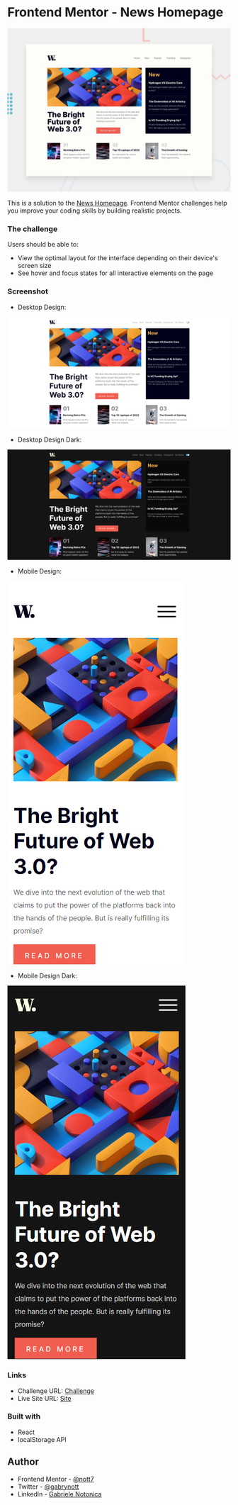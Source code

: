 # Frontend Mentor - News Homepage

![Design preview for the News Homepage coding challenge](./public/design/desktop-preview.jpg)

This is a solution to the [News Homepage](https://www.frontendmentor.io/challenges/news-homepage-H6SWTa1MFl). Frontend Mentor challenges help you improve your coding skills by building realistic projects. 


### The challenge

Users should be able to:

- View the optimal layout for the interface depending on their device's screen size
- See hover and focus states for all interactive elements on the page

### Screenshot
- Desktop Design:

![](./public/screenshots/desktop-design.png)

- Desktop Design Dark:

![](./public/screenshots/desktop-design-dark.png)

- Mobile Design:

![](./public/screenshots/mobile-design.png)

- Mobile Design Dark:

![](./public/screenshots/mobile-design-dark.png)







### Links

- Challenge URL: [Challenge](https://www.frontendmentor.io/challenges/interactive-rating-component-koxpeBUmI)
- Live Site URL: [Site](https://interactive-rating-component-nott.netlify.app/)


### Built with

- React
- localStorage API

## Author
- Frontend Mentor - [@nott7](https://www.frontendmentor.io/profile/nott7)
- Twitter - [@gabrynott](https://www.twitter.com/gabrynott)
- LinkedIn - [Gabriele Notonica](https://www.linkedin.com/in/gabriele-notonica-a28080253/)
